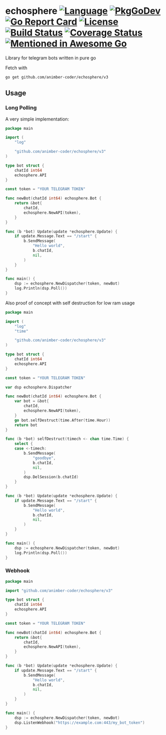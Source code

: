 # echosphere [![Language](https://img.shields.io/badge/Language-Go-blue.svg)](https://golang.org/) [![PkgGoDev](https://pkg.go.dev/badge/github.com/animber-coder/echosphere/v3)](https://pkg.go.dev/github.com/animber-coder/echosphere/v3) [![Go Report Card](https://goreportcard.com/badge/github.com/animber-coder/echosphere)](https://goreportcard.com/report/github.com/animber-coder/echosphere) [![License](http://img.shields.io/badge/license-LGPL3.0-orange.svg?style=flat)](https://github.com/animber-coder/echosphere/blob/master/LICENSE) [![Build Status](https://travis-ci.com/animber-coder/echosphere.svg?branch=master)](https://travis-ci.com/animber-coder/echosphere) [![Coverage Status](https://coveralls.io/repos/github/animber-coder/echosphere/badge.svg?branch=master)](https://coveralls.io/github/animber-coder/echosphere?branch=master) [![Mentioned in Awesome Go](https://awesome.re/mentioned-badge.svg)](https://github.com/avelino/awesome-go)

Library for telegram bots written in pure go

Fetch with

```bash
go get github.com/animber-coder/echosphere/v3
```

## Usage

### Long Polling

A very simple implementation:

```go
package main

import (
    "log"

    "github.com/animber-coder/echosphere/v3"
)

type bot struct {
    chatId int64
    echosphere.API
}

const token = "YOUR TELEGRAM TOKEN"

func newBot(chatId int64) echosphere.Bot {
    return &bot{
        chatId,
        echosphere.NewAPI(token),
    }
}

func (b *bot) Update(update *echosphere.Update) {
    if update.Message.Text == "/start" {
        b.SendMessage(
            "Hello world",
            b.chatId,
            nil,
        )
    }
}

func main() {
    dsp := echosphere.NewDispatcher(token, newBot)
    log.Println(dsp.Poll())
}
```


Also proof of concept with self destruction for low ram usage

```go
package main

import (
    "log"
    "time"

    "github.com/animber-coder/echosphere/v3"
)

type bot struct {
    chatId int64
    echosphere.API
}

const token = "YOUR TELEGRAM TOKEN"

var dsp echosphere.Dispatcher

func newBot(chatId int64) echosphere.Bot {
    var bot = &bot{
        chatId,
        echosphere.NewAPI(token),
    }
    go bot.selfDestruct(time.After(time.Hour))
    return bot
}

func (b *bot) selfDestruct(timech <- chan time.Time) {
    select {
    case <-timech:
        b.SendMessage(
            "goodbye",
            b.chatId,
            nil,
        )
        dsp.DelSession(b.chatId)
    }
}

func (b *bot) Update(update *echosphere.Update) {
    if update.Message.Text == "/start" {
        b.SendMessage(
            "Hello world",
            b.chatId,
            nil,
        )
    }
}

func main() {
    dsp := echosphere.NewDispatcher(token, newBot)
    log.Println(dsp.Poll())
}
```

### Webhook

```go
package main

import "github.com/animber-coder/echosphere/v3"

type bot struct {
	chatId int64
	echosphere.API
}

const token = "YOUR TELEGRAM TOKEN"

func newBot(chatId int64) echosphere.Bot {
	return &bot{
		chatId,
		echosphere.NewAPI(token),
	}
}

func (b *bot) Update(update *echosphere.Update) {
	if update.Message.Text == "/start" {
		b.SendMessage(
            "Hello world",
            b.chatId,
            nil,
        )
	}
}

func main() {
	dsp := echosphere.NewDispatcher(token, newBot)
	dsp.ListenWebhook("https://example.com:443/my_bot_token")
}
```
